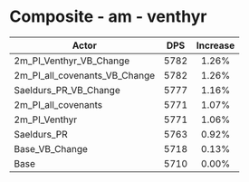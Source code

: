 # Composite - am - venthyr
| Actor | DPS | Increase |
|---|:---:|:---:|
|2m_PI_Venthyr_VB_Change|5782|1.26%|
|2m_PI_all_covenants_VB_Change|5782|1.26%|
|Saeldurs_PR_VB_Change|5777|1.16%|
|2m_PI_all_covenants|5771|1.07%|
|2m_PI_Venthyr|5771|1.06%|
|Saeldurs_PR|5763|0.92%|
|Base_VB_Change|5718|0.13%|
|Base|5710|0.00%|
